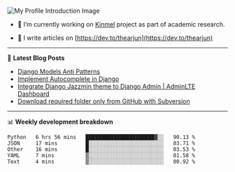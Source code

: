 ![My Profile Introduction Image](https://i.ibb.co/tLFZ15Q/gh.png)

- 🔭 I’m currently working on [Kinmel](https://github.com/thearjun/kinmel) project as part of academic research.

- 📝 I write articles on [https://dev.to/thearjun](https://dev.to/thearjun)

-------

📕 **Latest Blog Posts**
<!-- BLOG-POST-LIST:START -->
- [Django Models Anti Patterns](https://dev.to/thearjun/django-models-anti-patterns-1ma1)
- [Implement Autocomplete in Django](https://dev.to/thearjun/implement-autocomplete-in-django-3h20)
- [Integrate Django Jazzmin theme to Django Admin | AdminLTE Dashboard](https://dev.to/thearjun/integrate-django-jazzmin-theme-to-django-admin-adminlte-dashboard-5aao)
- [Download required folder only from GitHub with Subversion](https://dev.to/thearjun/download-required-folder-only-from-github-with-subversion-2gpc)
<!-- BLOG-POST-LIST:END -->

-------

📊 **Weekly development breakdown**
<!--START_SECTION:waka-->
```text
Python   6 hrs 56 mins   ██████████████████████▓░░   90.13 % 
JSON     17 mins         █░░░░░░░░░░░░░░░░░░░░░░░░   03.71 % 
Other    16 mins         █░░░░░░░░░░░░░░░░░░░░░░░░   03.53 % 
YAML     7 mins          ▒░░░░░░░░░░░░░░░░░░░░░░░░   01.58 % 
Text     4 mins          ▒░░░░░░░░░░░░░░░░░░░░░░░░   00.92 % 
```
<!--END_SECTION:waka-->
<img src='https://profile-counter.glitch.me/thearjun/count.svg' width='0px'>
